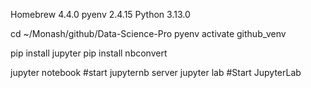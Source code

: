 Homebrew 4.4.0
pyenv 2.4.15
Python 3.13.0



cd ~/Monash/github/Data-Science-Pro
pyenv activate github_venv

pip install jupyter
pip install nbconvert


jupyter notebook #start jupyternb server
jupyter lab #Start JupyterLab
